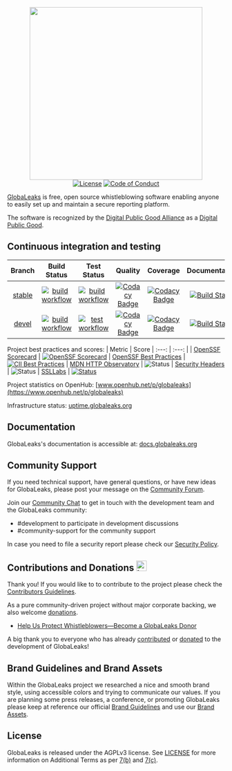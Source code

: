 <div align="center">
 <a href="https://www.globaleaks.org"><img src="https://raw.githubusercontent.com/globaleaks/globaleaks-whistleblowing-software/stable/brand/assets/globaleaks-logo-color.png" width="400"></a>
</div>

<div align="center">
  <a href="https://github.com/globaleaks/globaleaks-whistleblowing-software/blob/stable/LICENSE"><img src="https://img.shields.io/badge/license-AGPLv3%2B-green" alt="License"></a> <a href="https://github.com/globaleaks/globaleaks-whistleblowing-software/blob/stable/CODE_OF_CONDUCT.md"><img src="https://img.shields.io/badge/Contributor%20Covenant-v2.1%20adopted-ff69b4.svg" alt="Code of Conduct"></a>
</div>

[GlobaLeaks](https://www.globaleaks.org/) is free, open source whistleblowing software enabling anyone to easily set up and maintain a secure reporting platform.

The software is recognized by the [Digital Public Good Alliance](https://digitalpublicgoods.net) as a [Digital Public Good](https://app.digitalpublicgoods.net/a/11113).

## Continuous integration and testing
| Branch | Build Status | Test Status | Quality | Coverage | Documentation
| :---: | :---: | :---: | :---: | :---: | :---: |
| [stable](https://github.com/globaleaks/globaleaks-whistleblowing-software/tree/stable) | [![build workflow](https://github.com/globaleaks/globaleaks-whistleblowing-software/actions/workflows/build.yml/badge.svg?branch=stable)](https://github.com/globaleaks/globaleaks-whistleblowing-software/actions/workflows/build.yml?query=branch%3Astable) | [![build workflow](https://github.com/globaleaks/globaleaks-whistleblowing-software/actions/workflows/test.yml/badge.svg?branch=stable)](https://github.com/globaleaks/globaleaks-whistleblowing-software/actions/workflows/test.yml?query=branch%3Astable) | [![Codacy Badge](https://app.codacy.com/project/badge/Grade/c09f1ec9607f4546924d19798a98dd7d?branch=stable)](https://app.codacy.com/gh/globaleaks/globaleaks-whistleblowing-software/dashboard) | [![Codacy Badge](https://app.codacy.com/project/badge/Coverage/c09f1ec9607f4546924d19798a98dd7d?branch=stable)](https://app.codacy.com/gh/globaleaks/globaleaks-whistleblowing-software/dashboard) | [![Build Status](https://readthedocs.org/projects/globaleaks/badge/?version=stable&style=flat)](https://docs.globaleaks.org/en/stable/)
| [devel](https://github.com/globaleaks/globaleaks-whistleblowing-software/tree/devel) | [![build workflow](https://github.com/globaleaks/globaleaks-whistleblowing-software/actions/workflows/build.yml/badge.svg?branch=devel)](https://github.com/globaleaks/globaleaks-whistleblowing-software/actions/workflows/build.yml?query=branch%3Adevel) | [![test workflow](https://github.com/globaleaks/globaleaks-whistleblowing-software/actions/workflows/test.yml/badge.svg?branch=devel)](https://github.com/globaleaks/globaleaks-whistleblowing-software/actions/workflows/test.yml?query=branch%3Adevel) | [![Codacy Badge](https://app.codacy.com/project/badge/Grade/c09f1ec9607f4546924d19798a98dd7d?branch=devel)](https://app.codacy.com/gh/globaleaks/globaleaks-whistleblowing-software/dashboard?branch=devel) | [![Codacy Badge](https://app.codacy.com/project/badge/Coverage/c09f1ec9607f4546924d19798a98dd7d?branch=devel)](https://app.codacy.com/gh/globaleaks/globaleaks-whistleblowing-software/dashboard?branch=devel) | [![Build Status](https://readthedocs.org/projects/globaleaks/badge/?version=devel&style=flat)](https://docs.globaleaks.org/en/devel/)

Project best practices and scores:
| Metric | Score
| :---: | :---: |
| [OpenSSF Scorecard](https://scorecard.dev/) | [![OpenSSF Scorecard](https://api.scorecard.dev/projects/github.com/globaleaks/globaleaks-whistleblowing-software/badge)](https://scorecard.dev/viewer/?uri=github.com/globaleaks/globaleaks-whistleblowing-software)
| [OpenSSF Best Practices](https://bestpractices.coreinfrastructure.org/) | [![CII Best Practices](https://bestpractices.coreinfrastructure.org/projects/3816/badge)](https://bestpractices.coreinfrastructure.org/projects/3816)
| [MDN HTTP Observatory](https://developer.mozilla.org/en-US/observatory/analyze?host=try.globaleaks.org) | ![Status](https://img.shields.io/badge/observatory-A%2B-brightgreen)
| [Security Headers](https://securityheaders.com/?q=https%3A%2F%2Ftry.globaleaks.org%2F) | ![Status](https://img.shields.io/badge/security%20headers-A%2B-brightgreen)
| [SSLLabs](https://www.ssllabs.com/ssltest/analyze.html?d=try.globaleaks.org) | [![Status](https://img.shields.io/static/v1?label=SSLLabs&message=A%2B&color=%3CCOLOR%3E)](https://www.ssllabs.com/ssltest/analyze.html?d=try.globaleaks.org&latest)

Project statistics on OpenHub: [www.openhub.net/p/globaleaks](https://www.openhub.net/p/globaleaks)

Infrastructure status: [uptime.globaleaks.org](https://uptime.globaleaks.org)

## Documentation
GlobaLeaks's documentation is accessible at: [docs.globaleaks.org](https://docs.globaleaks.org)

## Community Support
If you need technical support, have general questions, or have new ideas for GlobaLeaks, please post your message on the [Community Forum](https://forum.globaleaks.org/).

Join our [Community Chat](https://community.globaleaks.org) to get in touch with the development team and the GlobaLeaks community:
* #development to participate in development discussions
* #community-support for the community support

In case you need to file a security report please check our [Security Policy](https://github.com/globaleaks/globaleaks-whistleblowing-software/blob/stable/SECURITY.md).

## Contributions and Donations <img src="https://raw.githubusercontent.com/globaleaks/globaleaks-whistleblowing-software/stable/brand/assets/heart.svg" alt="heart icon" width="24" />
Thank you! If you would like to to contribute to the project please check the [Contributors Guidelines](https://github.com/globaleaks/globaleaks-whistleblowing-software/blob/stable/CONTRIBUTING.md).

As a pure community-driven project without major corporate backing, we also welcome [donations](https://github.com/sponsors/globaleaks).

- [Help Us Protect Whistleblowers—Become a GlobaLeaks Donor](https://github.com/sponsors/globaleaks)

A big thank you to everyone who has already [contributed](https://github.com/globaleaks/globaleaks-whistleblowing-software/graphs/contributors) or [donated](https://github.com/sponsors/globaleaks) to the development of GlobaLeaks!

## Brand Guidelines and Brand Assets
Within the GlobaLeaks project we researched a nice and smooth brand style, using accessible colors and trying to communicate our values.
If you are planning some press releases, a conference, or promoting GlobaLeaks please keep at reference our official [Brand Guidelines](https://github.com/globaleaks/globaleaks-whistleblowing-software/blob/stable/brand/globaleaks-brand-guidelines.pdf) and use our [Brand Assets](https://github.com/globaleaks/globaleaks-whistleblowing-software/blob/stable/brand/assets/).

## License
GlobaLeaks is released under the AGPLv3 license. See [LICENSE](https://github.com/globaleaks/globaleaks-whistleblowing-software/blob/stable/LICENSE) for more information on Additional Terms as per [7(b)](https://github.com/globaleaks/globaleaks-whistleblowing-software/blob/stable/LICENSE#L684) and [7(c)](https://github.com/globaleaks/globaleaks-whistleblowing-software/blob/stable/LICENSE#L713).
